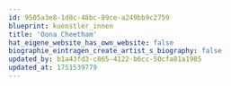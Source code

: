 ```yaml
---
id: 9505a3e8-1d8c-48bc-89ce-a249bb9c2759
blueprint: kuenstler_innen
title: 'Oona Cheetham'
hat_eigene_website_has_own_website: false
biographie_eintragen_create_artist_s_biography: false
updated_by: b1a43fd3-c865-4122-b6cc-50cfa81a1985
updated_at: 1751539779
---
```

